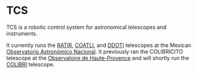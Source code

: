 # TCS

TCS is a robotic control system for astronomical telescopes and instruments.

It currently runs the
[RATIR]([http://ratir.astroscu.unam.mx/),
[COATLI](http://coatli.astroscu.unam.mx/), and
[DDOTI](http://ddoti.astroscu.unam.mx) telescopes at the Mexican [Observatorio
Astronómico Nacional](http://www.astrossp.unam.mx/). It previously ran the
COLIBRICITO telescope at the [Observatoire de
Haute-Provence](http://www.obs-hp.fr/) and will shortly run the
[COLIBRI](https://www.colibri-obs.org) telescope.
